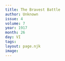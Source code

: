 ```yaml
---
title: The Bravest Battle
author: Unknown
issue: 4
volume: 7
year: 1917
month: 26
day: VI
tags:
layout: page.njk
image:
---
```

